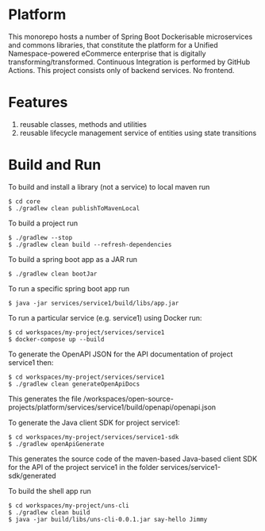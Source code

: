 # Platform
This monorepo hosts a number of Spring Boot Dockerisable microservices and commons libraries, that constitute the platform for a Unified Namespace-powered eCommerce enterprise that is digitally transforming/transformed. Continuous Integration is performed by GitHub Actions. This project consists only of backend services. No frontend.


# Features
1. reusable classes, methods and utilities
2. reusable lifecycle management service of entities using state transitions


# Build and Run
To build and install a library (not a service) to local maven run
```shell
$ cd core
$ ./gradlew clean publishToMavenLocal
```


To build a project run
```shell
$ ./gradlew --stop
$ ./gradlew clean build --refresh-dependencies
```


To build a spring boot app as a JAR run
```shell
$ ./gradlew clean bootJar
```


To run a specific spring boot app run
```shell
$ java -jar services/service1/build/libs/app.jar
```


To run a particular service (e.g. service1) using Docker run:
```shell
$ cd workspaces/my-project/services/service1
$ docker-compose up --build
```


To generate the OpenAPI JSON for the API documentation of project service1 then:
```shell
$ cd workspaces/my-project/services/service1
$ ./gradlew clean generateOpenApiDocs
```
This generates the file /workspaces/open-source-projects/platform/services/service1/build/openapi/openapi.json 


To generate the Java client SDK for project service1:
```shell
$ cd workspaces/my-project/services/service1-sdk
$ ./gradlew openApiGenerate
```
This generates the source code of the maven-based Java-based client SDK for the API of the project service1 in the folder services/service1-sdk/generated


To build the shell app run
```shell
$ cd workspaces/my-project/uns-cli
$ ./gradlew clean build
$ java -jar build/libs/uns-cli-0.0.1.jar say-hello Jimmy
```
